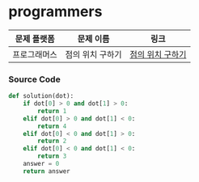 # programmers

| 문제 플랫폼   | 문제 이름           | 링크                                   |
|---------------|--------------------|----------------------------------------|
| 프로그래머스          | 점의 위치 구하기         | [점의 위치 구하기](https://school.programmers.co.kr/learn/courses/30/lessons/120841) |

### Source Code
```python
def solution(dot):
    if dot[0] > 0 and dot[1] > 0:
        return 1
    elif dot[0] > 0 and dot[1] < 0:
        return 4
    elif dot[0] < 0 and dot[1] > 0:
        return 2
    elif dot[0] < 0 and dot[1] < 0:
        return 3
    answer = 0
    return answer
```
